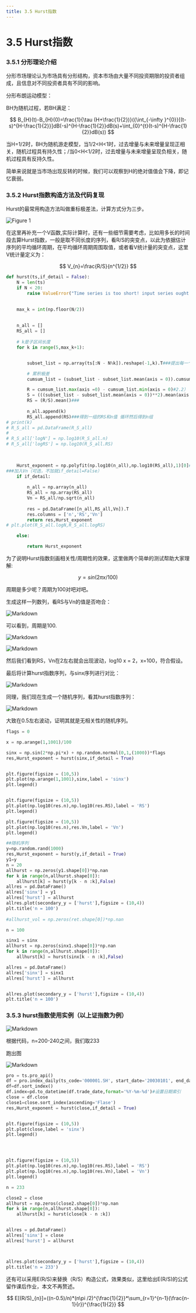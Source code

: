 ```yaml
---
title: 3.5 Hurst指数
---
```


# 3.5 Hurst指数

### 3.5.1 分形理论介绍

分形市场理论认为市场具有分形结构，资本市场由大量不同投资期限的投资者组成，且信息对不同投资者具有不同的影响。

分形布朗运动模型：

BH为随机过程，若BH满足：

$$
B_{H}(t)-B_{H}(0)=\frac{1}{\tau (H+\frac{1}{2})}({\int_{-\infty }^{0}}[(t-s)^{H-\frac{1}{2}}]dB(-s)^{H-\frac{1}{2}}dB(s)+\int_{0}^{t}(t-s)^{H-\frac{1}{2}}dB(s))
$$

当H=1/2时，BH为随机游走模型，当1/2<H<1时，过去增量与未来增量呈现正相关，随机过程具有持久性；/当0<H<1/2时，过去增量与未来增量呈现负相关，随机过程具有反持久性。

简单来说就是当市场出现反转的时候，我们可以观察到H的绝对值值会下降，即记忆衰弱。

### 3.5.2 Hurst指数构造方法及代码复现

Hurst的最常用构造方法叫做重标极差法，计算方式分为三步。

![Figure 1](http://www.tietuku.com/c461444653748b63)

在这里再补充一个V函数,实际计算时，还有一些细节需要考虑，比如用多长的时间段去算Hurst指数，一般是取不同长度的序列，看R/S的突变点，以此为依据估计序列的平均循环周期，在平均循环周期周围取值，或者看V统计量的突变点，这里V统计量定义为：

$$
V_{n}=\frac{R/S}{n^{1/2}}
$$

```python
def hurst(ts,if_detail = False):
    N = len(ts)
    if N < 20:
        raise ValueError("Time series is too short! input series ought to have at least 20 samples!")

 
    max_k = int(np.floor(N/2))
        
        
    n_all = []
    RS_all = []
    
    # k是子区间长度
    for k in range(5,max_k+1):


        subset_list = np.array(ts[:N - N%k]).reshape(-1,k).T###提出每一个子列

        # 累积极差
        cumsum_list = (subset_list - subset_list.mean(axis = 0)).cumsum(axis = 0)#2.1）

        R = cumsum_list.max(axis =0) - cumsum_list.min(axis = 0)#2.2）
        S = (((subset_list - subset_list.mean(axis = 0))**2).mean(axis = 0))**0.5#2.3）
        RS = (R/S).mean()###
        
        n_all.append(k)
        RS_all.append(RS)###得到一组的RS和n值 循环然后得到n组
# print(k)
# R_S_all = pd.DataFrame(R_S_all)
#
# R_S_all['logN'] = np.log10(R_S_all.n)
# R_S_all['logRS'] = np.log10(R_S_all.RS)
    

    
    Hurst_exponent = np.polyfit(np.log10(n_all),np.log10(RS_all),1)[0]###回归
###加入Vn（可选，不加就if_detail=False）    
    if if_detail:    
    
        n_all = np.array(n_all)
        RS_all = np.array(RS_all)
        Vn = RS_all/np.sqrt(n_all)
        
        res = pd.DataFrame([n_all,RS_all,Vn]).T
        res.columns = ['n','RS','Vn']
        return res,Hurst_exponent
# plt.plot(R_S_all.logN,R_S_all.logRS)

    else:

        return Hurst_exponent
```

为了说明Hurst指数刻画相关性/周期性的效果，这里做两个简单的测试帮助大家理解:

$$
y=sin(2\pi x/100)
$$

周期是多少呢？周期为100对吧对吧。

生成这样一列数列，看RS与Vn的值是否吻合：

![Markdown](http://i1.fuimg.com/737037/a633990d690e652d.png)

可以看到，周期是100.

![Markdown](http://i1.fuimg.com/737037/539c731e8fcc7618.png)

![Markdown](http://i1.fuimg.com/737037/088a3aebf848b683.png)

然后我们看到RS，Vn在2左右就会出现波动，log10 x = 2，x=100，符合假设。

最后将计算hurst指数序列，与sinx序列进行对比：

![Markdown](http://i1.fuimg.com/737037/ef1c2dd6db40cc0a.png)

同理，我们现在生成一个随机序列，看其hurst指数序列：

![Markdown](http://i1.fuimg.com/737037/af2c7dc99f6e8106.png)

大致在0.5左右波动，证明其就是无相关性的随机序列。

```python
flags = 0

x = np.arange(1,1001)/100

sinx = np.sin(2*np.pi*x) + np.random.normal(0,1,(1000))*flags
res,Hurst_exponent = hurst(sinx,if_detail = True)


plt.figure(figsize = (10,5))
plt.plot(np.arange(1,1001),sinx,label = 'sinx')
plt.legend()


plt.figure(figsize = (10,5))
plt.plot(np.log10(res.n),np.log10(res.RS),label = 'RS')
plt.legend()

plt.figure(figsize = (10,5))
plt.plot(np.log10(res.n),res.Vn,label = 'Vn')
plt.legend()

##随机序列
y=np.random.rand(1000)
res,Hurst_exponent = hurst(y,if_detail = True)
y1=y
n = 20
allhurst = np.zeros(y1.shape[0])*np.nan
for k in range(n,allhurst.shape[0]):
    allhurst[k] = hurst(y[k - n :k],False)
allres = pd.DataFrame()
allres['sinx'] = y1
allres['hurst'] = allhurst   
allres.plot(secondary_y = ['hurst'],figsize = (10,4))
plt.title('n = 100')
 
#allhurst_vol = np.zeros(ret.shape[0])*np.nan

n = 100

sinx1 = sinx
allhurst = np.zeros(sinx1.shape[0])*np.nan
for k in range(n,allhurst.shape[0]):
    allhurst[k] = hurst(sinx[k - n :k],False)

allres = pd.DataFrame()
allres['sinx'] = sinx1
allres['hurst'] = allhurst


allres.plot(secondary_y = ['hurst'],figsize = (10,4))
plt.title('n = 100')
```



### 3.5.3 hurst指数使用实例（以上证指数为例）

![Markdown](http://i1.fuimg.com/737037/c1b7302becc3613c.png)

根据代码，n=200-240之间，我们取233

跑出图

![Markdown](http://i1.fuimg.com/737037/20aa92c693dde8e7.png)

```python
pro = ts.pro_api()
df = pro.index_daily(ts_code='000001.SH', start_date='20030101', end_date='20121130')
df=df.sort_index()
df.index=pd.to_datetime(df.trade_date,format='%Y-%m-%d')#设置日期索引
close = df.close
close1=close.sort_index(ascending='Flase')
res,Hurst_exponent = hurst(close,if_detail = True)


plt.figure(figsize = (10,5))
plt.plot(close,label = 'sinx')
plt.legend()




plt.figure(figsize = (10,5))
plt.plot(np.log10(res.n),np.log10(res.RS),label = 'RS')
plt.plot(np.log10(res.n),np.log10(res.Vn),label = 'Vn')
plt.legend()

n = 233

close2 = close
allhurst = np.zeros(close2.shape[0])*np.nan
for k in range(n,allhurst.shape[0]):
    allhurst[k] = hurst(close[k - n :k])


allres = pd.DataFrame()
allres['sinx'] = close
allres['hurst'] = allhurst



allres.plot(secondary_y = ['hurst'],figsize = (10,4))
plt.title('n = 233')
```



还有可以采用E(R/S)来替换（R/S）构造公式，效果类似，这里给出E(R/S)的公式留作课后作业，本文不再赘述。

$$
E[(R/S)_{n}]=((n-0.5)/n)*(n\pi /2)^{\frac{1}{2}}*\sum_{r=1}^{n-1}(\frac{n-1}{r})^{\frac{1}{2}}
$$